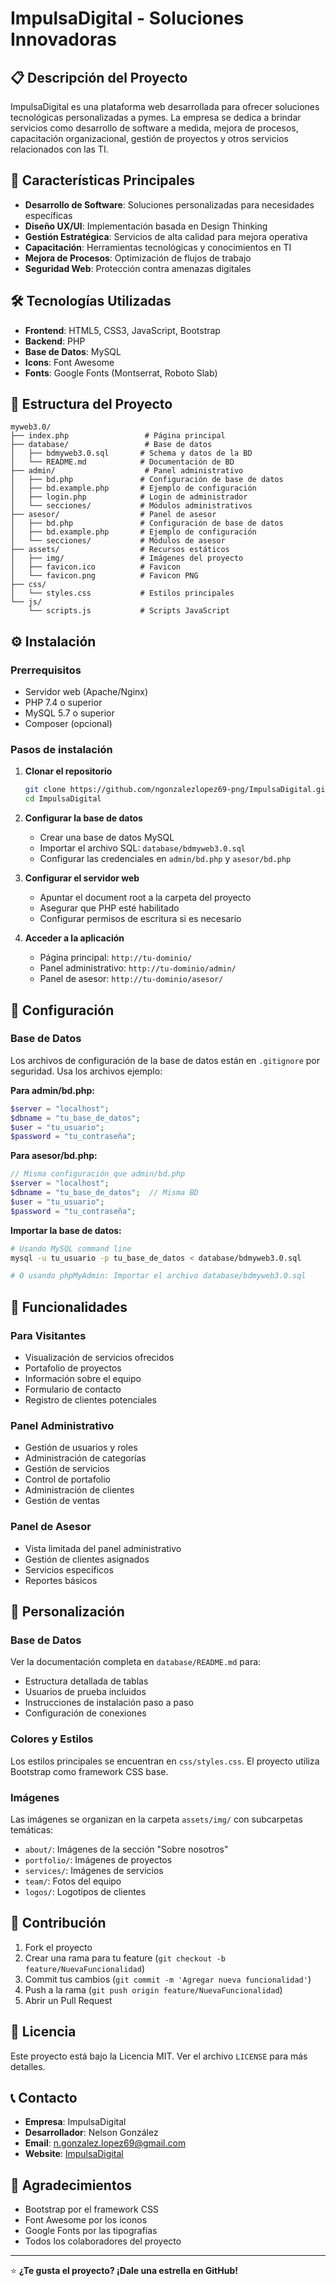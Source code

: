 # ImpulsaDigital - Soluciones Innovadoras

## 📋 Descripción del Proyecto

ImpulsaDigital es una plataforma web desarrollada para ofrecer soluciones tecnológicas personalizadas a pymes. La empresa se dedica a brindar servicios como desarrollo de software a medida, mejora de procesos, capacitación organizacional, gestión de proyectos y otros servicios relacionados con las TI.

## 🚀 Características Principales

- **Desarrollo de Software**: Soluciones personalizadas para necesidades específicas
- **Diseño UX/UI**: Implementación basada en Design Thinking
- **Gestión Estratégica**: Servicios de alta calidad para mejora operativa
- **Capacitación**: Herramientas tecnológicas y conocimientos en TI
- **Mejora de Procesos**: Optimización de flujos de trabajo
- **Seguridad Web**: Protección contra amenazas digitales

## 🛠️ Tecnologías Utilizadas

- **Frontend**: HTML5, CSS3, JavaScript, Bootstrap
- **Backend**: PHP
- **Base de Datos**: MySQL
- **Icons**: Font Awesome
- **Fonts**: Google Fonts (Montserrat, Roboto Slab)

## 📁 Estructura del Proyecto

```
myweb3.0/
├── index.php                 # Página principal
├── database/                 # Base de datos
│   ├── bdmyweb3.0.sql       # Schema y datos de la BD
│   └── README.md            # Documentación de BD
├── admin/                    # Panel administrativo
│   ├── bd.php               # Configuración de base de datos
│   ├── bd.example.php       # Ejemplo de configuración
│   ├── login.php            # Login de administrador
│   └── secciones/           # Módulos administrativos
├── asesor/                  # Panel de asesor
│   ├── bd.php               # Configuración de base de datos
│   ├── bd.example.php       # Ejemplo de configuración
│   └── secciones/           # Módulos de asesor
├── assets/                  # Recursos estáticos
│   ├── img/                 # Imágenes del proyecto
│   ├── favicon.ico          # Favicon
│   └── favicon.png          # Favicon PNG
├── css/
│   └── styles.css           # Estilos principales
└── js/
    └── scripts.js           # Scripts JavaScript
```

## ⚙️ Instalación

### Prerrequisitos
- Servidor web (Apache/Nginx)
- PHP 7.4 o superior
- MySQL 5.7 o superior
- Composer (opcional)

### Pasos de instalación

1. **Clonar el repositorio**
   ```bash
   git clone https://github.com/ngonzalezlopez69-png/ImpulsaDigital.git
   cd ImpulsaDigital
   ```

2. **Configurar la base de datos**
   - Crear una base de datos MySQL
   - Importar el archivo SQL: `database/bdmyweb3.0.sql`
   - Configurar las credenciales en `admin/bd.php` y `asesor/bd.php`

3. **Configurar el servidor web**
   - Apuntar el document root a la carpeta del proyecto
   - Asegurar que PHP esté habilitado
   - Configurar permisos de escritura si es necesario

4. **Acceder a la aplicación**
   - Página principal: `http://tu-dominio/`
   - Panel administrativo: `http://tu-dominio/admin/`
   - Panel de asesor: `http://tu-dominio/asesor/`

## 🔧 Configuración

### Base de Datos
Los archivos de configuración de la base de datos están en `.gitignore` por seguridad. Usa los archivos ejemplo:

**Para admin/bd.php:**
```php
$server = "localhost";
$dbname = "tu_base_de_datos";
$user = "tu_usuario";
$password = "tu_contraseña";
```

**Para asesor/bd.php:**
```php
// Misma configuración que admin/bd.php
$server = "localhost";
$dbname = "tu_base_de_datos";  // Misma BD
$user = "tu_usuario";
$password = "tu_contraseña";
```

**Importar la base de datos:**
```bash
# Usando MySQL command line
mysql -u tu_usuario -p tu_base_de_datos < database/bdmyweb3.0.sql

# O usando phpMyAdmin: Importar el archivo database/bdmyweb3.0.sql
```

## 📱 Funcionalidades

### Para Visitantes
- Visualización de servicios ofrecidos
- Portafolio de proyectos
- Información sobre el equipo
- Formulario de contacto
- Registro de clientes potenciales

### Panel Administrativo
- Gestión de usuarios y roles
- Administración de categorías
- Gestión de servicios
- Control de portafolio
- Administración de clientes
- Gestión de ventas

### Panel de Asesor
- Vista limitada del panel administrativo
- Gestión de clientes asignados
- Servicios específicos
- Reportes básicos

## 🎨 Personalización

### Base de Datos
Ver la documentación completa en `database/README.md` para:
- Estructura detallada de tablas
- Usuarios de prueba incluidos
- Instrucciones de instalación paso a paso
- Configuración de conexiones

### Colores y Estilos
Los estilos principales se encuentran en `css/styles.css`. El proyecto utiliza Bootstrap como framework CSS base.

### Imágenes
Las imágenes se organizan en la carpeta `assets/img/` con subcarpetas temáticas:
- `about/`: Imágenes de la sección "Sobre nosotros"
- `portfolio/`: Imágenes de proyectos
- `services/`: Imágenes de servicios
- `team/`: Fotos del equipo
- `logos/`: Logotipos de clientes

## 🤝 Contribución

1. Fork el proyecto
2. Crear una rama para tu feature (`git checkout -b feature/NuevaFuncionalidad`)
3. Commit tus cambios (`git commit -m 'Agregar nueva funcionalidad'`)
4. Push a la rama (`git push origin feature/NuevaFuncionalidad`)
5. Abrir un Pull Request

## 📄 Licencia

Este proyecto está bajo la Licencia MIT. Ver el archivo `LICENSE` para más detalles.

## 📞 Contacto

- **Empresa**: ImpulsaDigital
- **Desarrollador**: Nelson González
- **Email**: n.gonzalez.lopez69@gmail.com
- **Website**: [ImpulsaDigital](#)

## 🙏 Agradecimientos

- Bootstrap por el framework CSS
- Font Awesome por los iconos
- Google Fonts por las tipografías
- Todos los colaboradores del proyecto

---

⭐ **¿Te gusta el proyecto? ¡Dale una estrella en GitHub!**